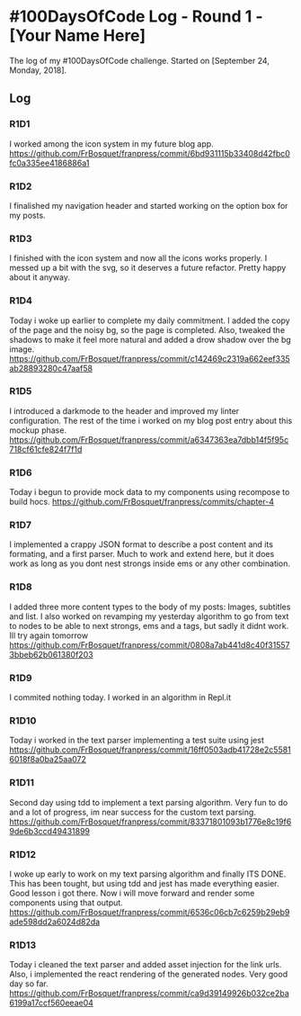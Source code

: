 # #100DaysOfCode Log - Round 1 - [Your Name Here]

The log of my #100DaysOfCode challenge. Started on [September 24, Monday, 2018].

## Log

### R1D1 
I worked among the icon system in my future blog app.
https://github.com/FrBosquet/franpress/commit/6bd931115b33408d42fbc0fc0a335ee4186886a1

### R1D2
I finalished my navigation header and started working on the option box for my posts.

### R1D3
I finished with the icon system and now all the icons works properly. I messed up a bit with the svg, so it deserves a future refactor. Pretty happy about it anyway.

### R1D4
Today i woke up earlier to complete my daily commitment. I added the copy of the page and the noisy bg, so the page is completed. Also, tweaked the shadows to make it feel more natural and added a drow shadow over the bg image.
https://github.com/FrBosquet/franpress/commit/c142469c2319a662eef335ab28893280c47aaf58

### R1D5
I introduced a darkmode to the header and improved my linter configuration. The rest of the time i worked on my blog post entry about this mockup phase.
https://github.com/FrBosquet/franpress/commit/a6347363ea7dbb14f5f95c718cf61cfe824f7f1d

### R1D6
Today i begun to provide mock data to my components using recompose to build hocs.
https://github.com/FrBosquet/franpress/commits/chapter-4

### R1D7
I implemented a crappy JSON format to describe a post content and its formating, and a first parser. Much to work and extend here, but it does work as long as you dont nest strongs inside ems or any other combination.

### R1D8
I added three more content types to the body of my posts: Images, subtitles and list. I also worked on revamping my yesterday algorithm to go from text to nodes to be able to next strongs, ems and a tags, but sadly it didnt work. Ill try again tomorrow
https://github.com/FrBosquet/franpress/commit/0808a7ab441d8c40f315573bbeb62b061380f203

### R1D9
I commited nothing today. I worked in an algorithm in Repl.it

### R1D10
Today i worked in the text parser implementing a test suite using jest
https://github.com/FrBosquet/franpress/commit/16ff0503adb41728e2c55816018f8a0ba25aa072

### R1D11
Second day using tdd to implement a text parsing algorithm. Very fun to do and a lot of progress, im near success for the custom text parsing.
https://github.com/FrBosquet/franpress/commit/83371801093b1776e8c19f69de6b3ccd49431899

### R1D12
I woke up early to work on my text parsing algorithm and finally ITS DONE. This has been tought, but using tdd and jest has made everything easier. Good lesson i got there. Now i will move forward and render some components using that output.
https://github.com/FrBosquet/franpress/commit/6536c06cb7c6259b29eb9ade598dd2a6024d82da

### R1D13
Today i cleaned the text parser and added asset injection for the link urls. Also, i implemented the react rendering of the generated nodes. Very good day so far.
https://github.com/FrBosquet/franpress/commit/ca9d39149926b032ce2ba6199a17ccf560eeae04